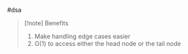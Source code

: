 #dsa 
>[!note] Benefits 
>1. Make handling edge cases easier 
>2. O(1) to access either the head node or the tail node